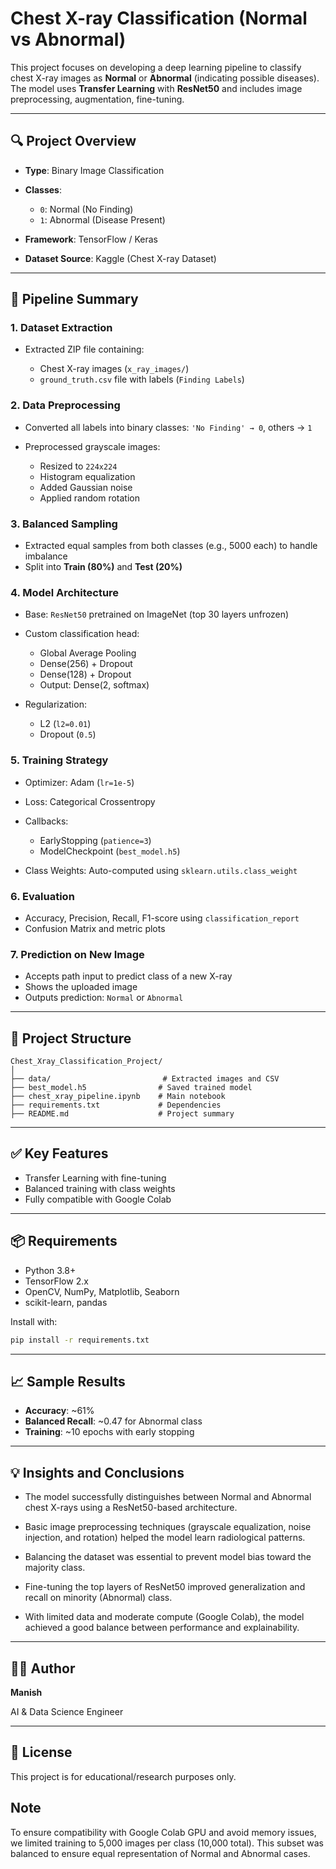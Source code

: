 # Chest X-ray Classification (Normal vs Abnormal)

This project focuses on developing a deep learning pipeline to classify chest X-ray images as **Normal** or **Abnormal** (indicating possible diseases). The model uses **Transfer Learning** with **ResNet50** and includes image preprocessing, augmentation, fine-tuning.

---

## 🔍 Project Overview

* **Type**: Binary Image Classification
* **Classes**:

  * `0`: Normal (No Finding)
  * `1`: Abnormal (Disease Present)
* **Framework**: TensorFlow / Keras
* **Dataset Source**: Kaggle (Chest X-ray Dataset)

---

## 🚀 Pipeline Summary

### 1. **Dataset Extraction**

* Extracted ZIP file containing:

  * Chest X-ray images (`x_ray_images/`)
  * `ground_truth.csv` file with labels (`Finding Labels`)

### 2. **Data Preprocessing**

* Converted all labels into binary classes: `'No Finding' → 0`, others → `1`
* Preprocessed grayscale images:

  * Resized to `224x224`
  * Histogram equalization
  * Added Gaussian noise
  * Applied random rotation

### 3. **Balanced Sampling**

* Extracted equal samples from both classes (e.g., 5000 each) to handle imbalance
* Split into **Train (80%)** and **Test (20%)**

### 4. **Model Architecture**

* Base: `ResNet50` pretrained on ImageNet (top 30 layers unfrozen)
* Custom classification head:

  * Global Average Pooling
  * Dense(256) + Dropout
  * Dense(128) + Dropout
  * Output: Dense(2, softmax)
* Regularization:

  * L2 (`l2=0.01`)
  * Dropout (`0.5`)

### 5. **Training Strategy**

* Optimizer: Adam (`lr=1e-5`)
* Loss: Categorical Crossentropy
* Callbacks:

  * EarlyStopping (`patience=3`)
  * ModelCheckpoint (`best_model.h5`)
* Class Weights: Auto-computed using `sklearn.utils.class_weight`

### 6. **Evaluation**

* Accuracy, Precision, Recall, F1-score using `classification_report`
* Confusion Matrix and metric plots

### 7. **Prediction on New Image**

* Accepts path input to predict class of a new X-ray
* Shows the uploaded image
* Outputs prediction: `Normal` or `Abnormal`

---

## 📂 Project Structure

```
Chest_Xray_Classification_Project/
│
├── data/                         # Extracted images and CSV
├── best_model.h5                # Saved trained model
├── chest_xray_pipeline.ipynb    # Main notebook
├── requirements.txt             # Dependencies
├── README.md                    # Project summary
```

---

## ✅ Key Features

* Transfer Learning with fine-tuning
* Balanced training with class weights
* Fully compatible with Google Colab

---

## 📦 Requirements

* Python 3.8+
* TensorFlow 2.x
* OpenCV, NumPy, Matplotlib, Seaborn
* scikit-learn, pandas

Install with:

```bash
pip install -r requirements.txt
```

---

## 📈 Sample Results

* **Accuracy**: \~61%
* **Balanced Recall**: \~0.47 for Abnormal class
* **Training**: \~10 epochs with early stopping

---

## 💡 Insights and Conclusions

* The model successfully distinguishes between Normal and Abnormal chest X-rays using a ResNet50-based architecture.

* Basic image preprocessing techniques (grayscale equalization, noise injection, and rotation) helped the model learn radiological patterns.

* Balancing the dataset was essential to prevent model bias toward the majority class.

* Fine-tuning the top layers of ResNet50 improved generalization and recall on minority (Abnormal) class.

* With limited data and moderate compute (Google Colab), the model achieved a good balance between performance and explainability.


---

## 👨‍💻 Author

**Manish**

AI & Data Science Engineer

---

## 🔗 License

This project is for educational/research purposes only.

## Note 

To ensure compatibility with Google Colab GPU and avoid memory issues, we limited training to 5,000 images per class (10,000 total). This subset was balanced to ensure equal representation of Normal and Abnormal cases.
